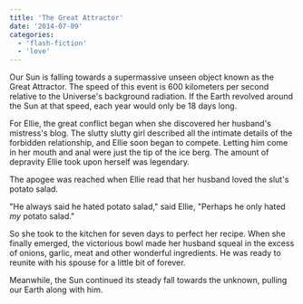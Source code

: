 ```yaml
---
title: 'The Great Attractor'
date: '2014-07-09'
categories:
  - 'flash-fiction'
  - 'love'
---
```


Our Sun is falling towards a supermassive unseen object known as the Great
Attractor. The speed of this event is 600 kilometers per second relative to the
Universe's background radiation. If the Earth revolved around the Sun at that
speed, each year would only be 18 days long.

<!-- truncate -->

For Ellie, the great conflict began when she discovered her husband's mistress's
blog. The slutty slutty girl described all the intimate details of the forbidden
relationship, and Ellie soon began to compete. Letting him come in her mouth and
anal were just the tip of the ice berg. The amount of depravity Ellie took upon
herself was legendary.

The apogee was reached when Ellie read that her husband loved the slut's potato
salad.

"He always said he hated potato salad," said Ellie, "Perhaps he only hated _my_
potato salad."

So she took to the kitchen for seven days to perfect her recipe. When she
finally emerged, the victorious bowl made her husband squeal in the excess of
onions, garlic, meat and other wonderful ingredients. He was ready to reunite
with his spouse for a little bit of forever.

Meanwhile, the Sun continued its steady fall towards the unknown, pulling
our Earth along with him.
